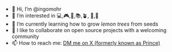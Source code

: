 - 👋 Hi, I’m @ingomohr
- 👀 I’m interested in 💻,🎮,🎹,📚,🪴, 🎥,🚶
- 🌱 I’m currently learning how to grow _lemon trees_ from seeds
- 💞️ I like to collaborate on open source projects with a welcoming community
- 📫 How to reach me: <a href="https://twitter.com/messages/compose?recipient_id=186790931"
  class="twitter-dm-button" data-screen-name="@IMore73">
DM me on X (formerly known as Prince)</a>

<!---
ingomohr/ingomohr is a ✨ special ✨ repository because its `README.md` (this file) appears on your GitHub profile.
You can click the Preview link to take a look at your changes.
--->
